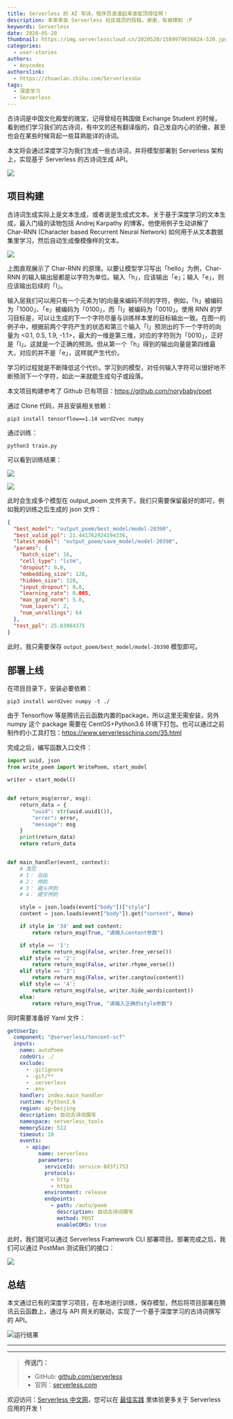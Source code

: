 ```yaml
---
title: Serverless 的 AI 写诗，程序员浪漫起来谁能顶得住啊！
description: 本来来自 Serverless 社区成员的投稿，谢谢，有被撩到 :P
keywords: Serverless
date: 2020-05-20
thumbnail: https://img.serverlesscloud.cn/2020520/1589979656824-520.jpg
categories:
  - user-stories
authors:
  - Anycodes
authorslink:
  - https://zhuanlan.zhihu.com/ServerlessGo
tags:
  - 深度学习
  - Serverless
---
```


古诗词是中国文化殿堂的瑰宝，记得曾经在韩国做 Exchange Student 的时候，看到他们学习我们的古诗词，有中文的还有翻译版的，自己发自内心的骄傲，甚至也会在某些时候背起一些耳熟能详的诗词。

本文将会通过深度学习为我们生成一些古诗词，并将模型部署到 Serverless 架构上，实现基于 Serverless 的古诗词生成 API。

![](https://img.serverlesscloud.cn/2020520/1589979037720-%E6%9C%AA%E6%A0%87%E9%A2%98-1.jpg)

## 项目构建

古诗词生成实际上是文本生成，或者说是生成式文本。关于基于深度学习的文本生成，最入门级的读物包括 Andrej Karpathy 的博客。他使用例子生动讲解了 Char-RNN (Character based Recurrent Neural Network) 如何用于从文本数据集里学习，然后自动生成像模像样的文本。

![](https://img.serverlesscloud.cn/202058/6-6-1.png)

上图直观展示了 Char-RNN 的原理。以要让模型学习写出「hello」为例，Char-RNN 的输入输出层都是以字符为单位。输入「h」，应该输出「e」；输入「e」，则应该输出后续的「l」。

输入层我们可以用只有一个元素为1的向量来编码不同的字符，例如，「h」被编码为「1000」、「e」被编码为「0100」，而「l」被编码为「0010」。使用 RNN 的学习目标是，可以让生成的下一个字符尽量与训练样本里的目标输出一致。在图一的例子中，根据前两个字符产生的状态和第三个输入「l」预测出的下一个字符的向量为 <0.1, 0.5, 1.9, -1.1>，最大的一维是第三维，对应的字符则为「0010」，正好是「l」。这就是一个正确的预测。但从第一个「h」得到的输出向量是第四维最大，对应的并不是「e」，这样就产生代价。

学习的过程就是不断降低这个代价。学习到的模型，对任何输入字符可以很好地不断预测下一个字符，如此一来就能生成句子或段落。

本文项目构建参考了 Github 已有项目：https://github.com/norybaby/poet

通过 Clone 代码，并且安装相关依赖：

```
pip3 install tensorflow==1.14 word2vec numpy
```

通过训练：

```
python3 train.py
```

可以看到训练结果：

![](https://img.serverlesscloud.cn/202058/6-6-3.png)

![](https://img.serverlesscloud.cn/202058/6-6-4.png)

此时会生成多个模型在 output_poem 文件夹下，我们只需要保留最好的即可，例如我的训练之后生成的 json 文件：

```json
{
  "best_model": "output_poem/best_model/model-20390",
  "best_valid_ppl": 21.441762924194336,
  "latest_model": "output_poem/save_model/model-20390",
  "params": {
    "batch_size": 16,
    "cell_type": "lstm",
    "dropout": 0.0,
    "embedding_size": 128,
    "hidden_size": 128,
    "input_dropout": 0.0,
    "learning_rate": 0.005,
    "max_grad_norm": 5.0,
    "num_layers": 2,
    "num_unrollings": 64
  },
  "test_ppl": 25.83984375
}
```

此时，我只需要保存 `output_poem/best_model/model-20390` 模型即可。

## 部署上线

在项目目录下，安装必要依赖：

```
pip3 install word2vec numpy -t ./
```

由于 Tensorflow 等是腾讯云云函数内置的package，所以这里无需安装，另外 numpy 这个 package 需要在 CentOS+Python3.6 环境下打包。也可以通过之前制作的小工具打包：https://www.serverlesschina.com/35.html

完成之后，编写函数入口文件：

```python
import uuid, json
from write_poem import WritePoem, start_model

writer = start_model()


def return_msg(error, msg):
    return_data = {
        "uuid": str(uuid.uuid1()),
        "error": error,
        "message": msg
    }
    print(return_data)
    return return_data


def main_handler(event, context):
    # 类型
    # 1： 自由
    # 2： 押韵
    # 3： 藏头押韵
    # 4： 藏字押韵

    style = json.loads(event["body"])["style"]
    content = json.loads(event["body"]).get("content", None)

    if style in '34' and not content:
        return return_msg(True, "请输入content参数")

    if style == '1':
        return return_msg(False, writer.free_verse())
    elif style == '2':
        return return_msg(False, writer.rhyme_verse())
    elif style == '3':
        return return_msg(False, writer.cangtou(content))
    elif style == '4':
        return return_msg(False, writer.hide_words(content))
    else:
        return return_msg(True, "请输入正确的style参数")
```

同时需要准备好 Yaml 文件：

```yaml
getUserIp:
  component: "@serverless/tencent-scf"
  inputs:
    name: autoPoem
    codeUri: ./
    exclude:
      - .gitignore
      - .git/**
      - .serverless
      - .env
    handler: index.main_handler
    runtime: Python3.6
    region: ap-beijing
    description: 自动古诗词撰写
    namespace: serverless_tools
    memorySize: 512
    timeout: 10
    events:
      - apigw:
          name: serverless
          parameters:
            serviceId: service-8d3fi753
            protocols:
              - http
              - https
            environment: release
            endpoints:
              - path: /auto/poem
                description: 自动古诗词撰写
                method: POST
                enableCORS: true
```

此时，我们就可以通过 Serverless Framework CLI 部署项目。部署完成之后，我们可以通过 PostMan 测试我们的接口：

![](https://img.serverlesscloud.cn/202058/6-6-6.png)

## 总结

本文通过已有的深度学习项目，在本地进行训练，保存模型，然后将项目部署在腾讯云云函数上，通过与 API 网关的联动，实现了一个基于深度学习的古诗词撰写的 API。

![运行结果](https://img.serverlesscloud.cn/2020520/1589975505211-IMG_1279.jpg)



---
<div id='scf-deploy-iframe-or-md'></div>

---

> **传送门：**
> - GitHub: [github.com/serverless](https://github.com/serverless/serverless/blob/master/README_CN.md)
> - 官网：[serverless.com](https://serverless.com/)

欢迎访问：[Serverless 中文网](https://serverlesscloud.cn/)，您可以在 [最佳实践](https://serverlesscloud.cn/best-practice) 里体验更多关于 Serverless 应用的开发！
